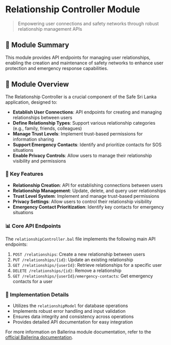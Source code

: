 # Relationship Controller Module

> Empowering user connections and safety networks through robust relationship management APIs

## 👥 Module Summary

This module provides API endpoints for managing user relationships, enabling the creation and maintenance of safety networks to enhance user protection and emergency response capabilities.

## 🌟 Module Overview

The Relationship Controller is a crucial component of the Safe Sri Lanka application, designed to:

- **Establish User Connections**: API endpoints for creating and managing relationships between users
- **Define Relationship Types**: Support various relationship categories (e.g., family, friends, colleagues)
- **Manage Trust Levels**: Implement trust-based permissions for information sharing
- **Support Emergency Contacts**: Identify and prioritize contacts for SOS situations
- **Enable Privacy Controls**: Allow users to manage their relationship visibility and permissions

### 🔑 Key Features

- **Relationship Creation**: API for establishing connections between users
- **Relationship Management**: Update, delete, and query user relationships
- **Trust Level System**: Implement and manage trust-based permissions
- **Privacy Settings**: Allow users to control their relationship visibility
- **Emergency Contact Prioritization**: Identify key contacts for emergency situations

### 📊 Core API Endpoints

The `relationshipController.bal` file implements the following main API endpoints:

1. `POST /relationships`: Create a new relationship between users
2. `PUT /relationships/{id}`: Update an existing relationship
3. `GET /relationships/{userId}`: Retrieve relationships for a specific user
4. `DELETE /relationships/{id}`: Remove a relationship
5. `GET /relationships/{userId}/emergency-contacts`: Get emergency contacts for a user

### 🔧 Implementation Details

- Utilizes the `relationshipModel` for database operations
- Implements robust error handling and input validation
- Ensures data integrity and consistency across operations
- Provides detailed API documentation for easy integration

For more information on Ballerina module documentation, refer to the [official Ballerina documentation](https://lib.ballerina.io/ballerina/io/latest).
